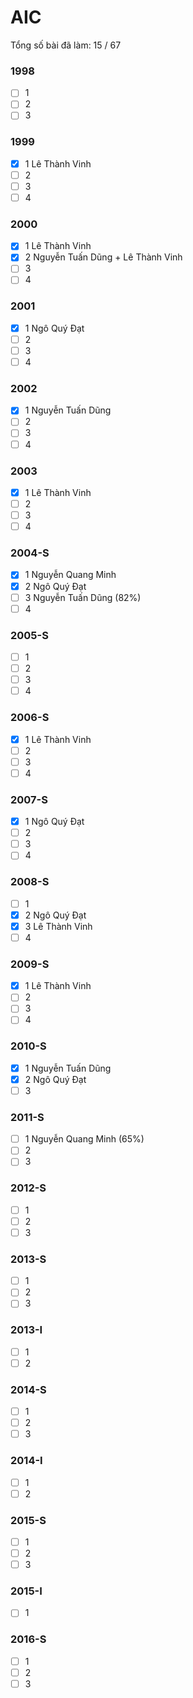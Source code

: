 # AIC

Tổng số bài đã làm: 15 / 67
### 1998
- [ ] 1
- [ ] 2 
- [ ] 3
### 1999
- [x] 1 Lê Thành Vinh
- [ ] 2 
- [ ] 3
- [ ] 4
### 2000
- [x] 1 Lê Thành Vinh
- [x] 2 Nguyễn Tuấn Dũng + Lê Thành Vinh
- [ ] 3
- [ ] 4
### 2001
- [x] 1 Ngô Quý Đạt
- [ ] 2 
- [ ] 3
- [ ] 4
### 2002
- [x] 1 Nguyễn Tuấn Dũng
- [ ] 2 
- [ ] 3
- [ ] 4
### 2003
- [x] 1 Lê Thành Vinh
- [ ] 2 
- [ ] 3
- [ ] 4
### 2004-S
- [x] 1 Nguyễn Quang Minh
- [x] 2 Ngô Quý Đạt
- [ ] 3 Nguyễn Tuấn Dũng (82%)
- [ ] 4
### 2005-S
- [ ] 1
- [ ] 2 
- [ ] 3
- [ ] 4
### 2006-S
- [x] 1 Lê Thành Vinh
- [ ] 2 
- [ ] 3
- [ ] 4
### 2007-S
- [x] 1 Ngô Quý Đạt
- [ ] 2 
- [ ] 3
- [ ] 4
### 2008-S
- [ ] 1
- [x] 2 Ngô Quý Đạt
- [x] 3 Lê Thành Vinh
- [ ] 4
### 2009-S
- [x] 1 Lê Thành Vinh
- [ ] 2 
- [ ] 3
- [ ] 4
### 2010-S
- [x] 1 Nguyễn Tuấn Dũng
- [x] 2 Ngô Quý Đạt
- [ ] 3
### 2011-S
- [ ] 1 Nguyễn Quang Minh (65%)
- [ ] 2 
- [ ] 3
### 2012-S
- [ ] 1
- [ ] 2 
- [ ] 3
### 2013-S
- [ ] 1
- [ ] 2 
- [ ] 3
### 2013-I
- [ ] 1
- [ ] 2 
### 2014-S
- [ ] 1
- [ ] 2 
- [ ] 3
### 2014-I
- [ ] 1
- [ ] 2 
### 2015-S
- [ ] 1
- [ ] 2 
- [ ] 3
### 2015-I
- [ ] 1
### 2016-S
- [ ] 1
- [ ] 2 
- [ ] 3
